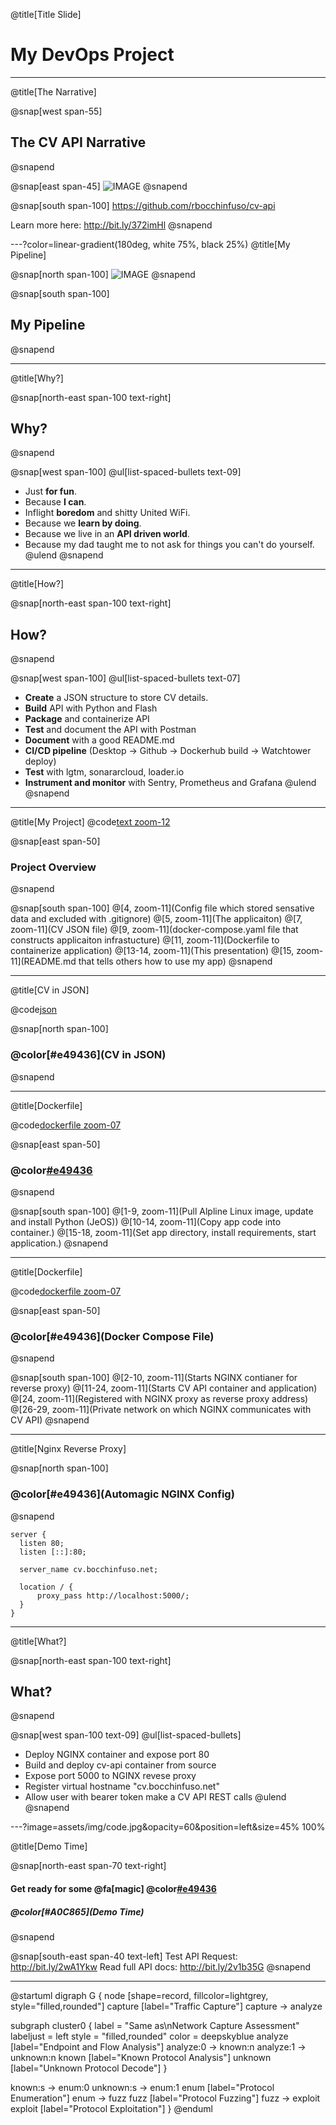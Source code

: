 @title[Title Slide]

# My **DevOps** Project

---
@title[The Narrative]

@snap[west span-55]
## The CV API Narrative
@snapend

@snap[east span-45]
![IMAGE](assets/img/storybook.png)
@snapend

@snap[south span-100]
https://github.com/rbocchinfuso/cv-api

Learn more here: http://bit.ly/372imHl
@snapend

---?color=linear-gradient(180deg, white 75%, black 25%)
@title[My Pipeline]

@snap[north span-100]
![IMAGE](assets/img/pipeline.png)
@snapend

@snap[south span-100]
## My Pipeline
@snapend

---
@title[Why?]

@snap[north-east span-100 text-right]
## Why?
@snapend

@snap[west span-100]
@ul[list-spaced-bullets text-09]
- Just **for fun**.
- Because **I can**.
- Inflight **boredom** and shitty United WiFi.
- Because we **learn by doing**.
- Because we live in an **API driven world**.
- Because my dad taught me to not ask for things you can't do yourself.
@ulend
@snapend

---
@title[How?]

@snap[north-east span-100 text-right]
## How?
@snapend

@snap[west span-100]
@ul[list-spaced-bullets text-07]
- **Create** a JSON structure to store CV details.
- **Build** API with Python and Flash
- **Package** and containerize API
- **Test** and document the API with Postman
- **Document** with a good README.md
- **CI/CD pipeline** (Desktop -> Github -> Dockerhub build -> Watchtower deploy)
- **Test** with lgtm, sonararcloud, loader.io
- **Instrument and monitor** with Sentry, Prometheus and Grafana
@ulend
@snapend

---
@title[My Project]
@code[text zoom-12](./doc/tree.pub)

@snap[east span-50]
### Project Overview
@snapend

@snap[south span-100]
@[4, zoom-11](Config file which stored sensative data and excluded with .gitignore)
@[5, zoom-11](The applicaiton)
@[7, zoom-11](CV JSON file)
@[9, zoom-11](docker-compose.yaml file that constructs applicaiton infrastucture)
@[11, zoom-11](Dockerfile to containerize application)
@[13-14, zoom-11](This presentation)
@[15, zoom-11](README.md that tells others how to use my app)
@snapend

---
@title[CV in JSON]

@code[json](./cv.json)

@snap[north span-100]
### @color[#e49436](CV in JSON)
@snapend

---
@title[Dockerfile]

@code[dockerfile zoom-07](./Dockerfile)

@snap[east span-50]
### @color[#e49436](Dockerfile)
@snapend

@snap[south span-100]
@[1-9, zoom-11](Pull Alpline Linux image, update and install Python (JeOS))
@[10-14, zoom-11](Copy app code into container.)
@[15-18, zoom-11](Set app directory, install requirements, start application.)
@snapend

---
@title[Dockerfile]

@code[dockerfile zoom-07](./docker-compose.yaml)

@snap[east span-50]
### @color[#e49436](Docker Compose File)
@snapend

@snap[south span-100]
@[2-10, zoom-11](Starts NGINX contianer for reverse proxy)
@[11-24, zoom-11](Starts CV API container and application)
@[24, zoom-11](Registered with NGINX proxy as reverse proxy address)
@[26-29, zoom-11](Private network on which NGINX communicates with CV API)
@snapend

---
@title[Nginx Reverse Proxy]

@snap[north span-100]
### @color[#e49436](Automagic NGINX Config)
@snapend

```text zoom-15
server {
  listen 80;
  listen [::]:80;

  server_name cv.bocchinfuso.net;

  location / {
      proxy_pass http://localhost:5000/;
  }
}
```

---
@title[What?]

@snap[north-east span-100 text-right]
## What?
@snapend

@snap[west span-100 text-09]
@ul[list-spaced-bullets]
- Deploy NGINX container and expose port 80
- Build and deploy cv-api container from source
- Expose port 5000 to NGINX revese proxy
- Register virtual hostname "cv.bocchinfuso.net"
- Allow user with bearer token make a CV API REST calls
@ulend
@snapend


---?image=assets/img/code.jpg&opacity=60&position=left&size=45% 100%

@title[Demo Time]

@snap[north-east span-70 text-right]
#### Get ready for some @fa[magic] @color[#e49436](Magic)
##### @color[#A0C865](Demo Time)
@snapend

@snap[south-east span-40 text-left]
Test API Request:
http://bit.ly/2wA1Ykw
Read full API docs:
http://bit.ly/2v1b35G
@snapend

---

@startuml
digraph G {
  node [shape=record, fillcolor=lightgrey, style="filled,rounded"]
  capture [label="Traffic Capture"]
  capture -> analyze

  subgraph cluster0 {
    label = "Same as\nNetwork Capture Assessment"
    labeljust = left
    style = "filled,rounded"
    color = deepskyblue
    analyze [label="Endpoint and Flow Analysis"]
    analyze:0 -> known:n
    analyze:1 -> unknown:n
    known [label="Known Protocol Analysis"]
    unknown [label="Unknown Protocol Decode"]
  }

  known:s -> enum:0
  unknown:s -> enum:1
  enum [label="Protocol Enumeration"]
  enum -> fuzz
  fuzz [label="Protocol Fuzzing"]
  fuzz -> exploit
  exploit [label="Protocol Exploitation"]
}
@enduml






